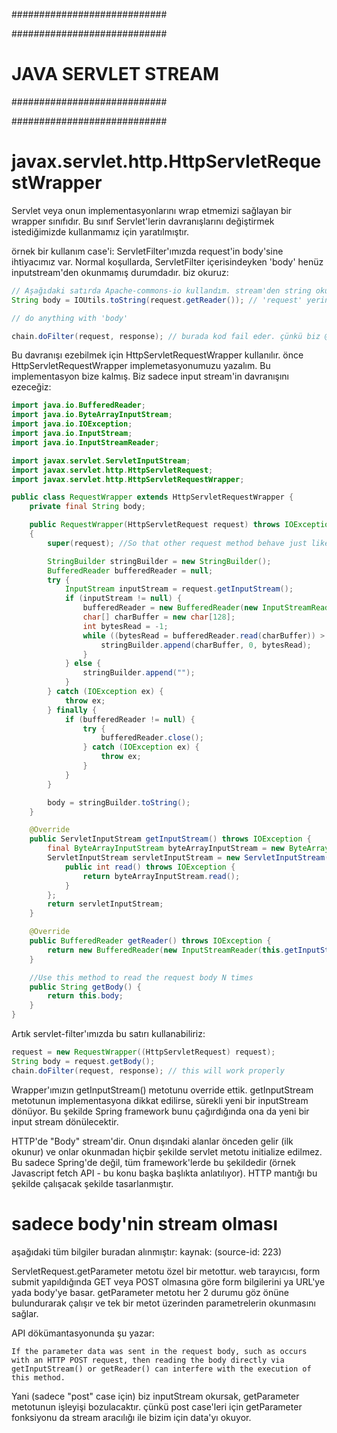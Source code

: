 ############################

############################
# JAVA SERVLET STREAM
############################

############################

# javax.servlet.http.HttpServletRequestWrapper
Servlet veya onun implementasyonlarını wrap etmemizi sağlayan bir wrapper sınıfıdır. Bu sınıf Servlet'lerin davranışlarını değiştirmek istediğimizde kullanmamız için yaratılmıştır.

örnek bir kullanım case'i: ServletFilter'ımızda request'in body'sine ihtiyacımız var. Normal koşullarda, ServletFilter içerisindeyken 'body' henüz inputstream'den okunmamış durumdadır. biz okuruz:

```java
// Aşağıdaki satırda Apache-commons-io kullandım. stream'den string okumak için. o kullanılmadan da yapılabilirdi. basit okunabilir olsun diye böyle yazdım.
String body = IOUtils.toString(request.getReader()); // 'request' yerine httpServletRequest'te olabilirdi. fark etmez.

// do anything with 'body'

chain.doFilter(request, response); // burada kod fail eder. çünkü biz @Controller metotumuza geldiğimizde gelen request objesi tümüyle okunum DTO'ya map edilir. Fakat okunmak istediğinde request objemizin stream'i zaten okunmuş olacağından hata alınacaktır.
```

Bu davranışı ezebilmek için HttpServletRequestWrapper kullanılır. önce HttpServletRequestWrapper implemetasyonumuzu yazalım. Bu implementasyon bize kalmış. Biz sadece input stream'in davranışını ezeceğiz:

```java
import java.io.BufferedReader;
import java.io.ByteArrayInputStream;
import java.io.IOException;
import java.io.InputStream;
import java.io.InputStreamReader;

import javax.servlet.ServletInputStream;
import javax.servlet.http.HttpServletRequest;
import javax.servlet.http.HttpServletRequestWrapper;

public class RequestWrapper extends HttpServletRequestWrapper {
    private final String body;

    public RequestWrapper(HttpServletRequest request) throws IOException
    {
        super(request); //So that other request method behave just like before

        StringBuilder stringBuilder = new StringBuilder();
        BufferedReader bufferedReader = null;
        try {
            InputStream inputStream = request.getInputStream();
            if (inputStream != null) {
                bufferedReader = new BufferedReader(new InputStreamReader(inputStream));
                char[] charBuffer = new char[128];
                int bytesRead = -1;
                while ((bytesRead = bufferedReader.read(charBuffer)) > 0) {
                    stringBuilder.append(charBuffer, 0, bytesRead);
                }
            } else {
                stringBuilder.append("");
            }
        } catch (IOException ex) {
            throw ex;
        } finally {
            if (bufferedReader != null) {
                try {
                    bufferedReader.close();
                } catch (IOException ex) {
                    throw ex;
                }
            }
        }

        body = stringBuilder.toString();
    }

    @Override
    public ServletInputStream getInputStream() throws IOException {
        final ByteArrayInputStream byteArrayInputStream = new ByteArrayInputStream(body.getBytes());
        ServletInputStream servletInputStream = new ServletInputStream() {
            public int read() throws IOException {
                return byteArrayInputStream.read();
            }
        };
        return servletInputStream;
    }

    @Override
    public BufferedReader getReader() throws IOException {
        return new BufferedReader(new InputStreamReader(this.getInputStream()));
    }

    //Use this method to read the request body N times
    public String getBody() {
        return this.body;
    }
}
```

Artık servlet-filter'ımızda bu satırı kullanabiliriz:

```java
request = new RequestWrapper((HttpServletRequest) request);
String body = request.getBody();
chain.doFilter(request, response); // this will work properly
```

Wrapper'ımızın getInputStream() metotunu override ettik. getInputStream metotunun implementasyona dikkat edilirse, sürekli yeni bir inputStream dönüyor. Bu şekilde Spring framework bunu çağırdığında ona da yeni bir input stream dönülecektir.

HTTP'de "Body" stream'dir. Onun dışındaki alanlar önceden gelir (ilk okunur) ve onlar okunmadan hiçbir şekilde servlet metotu initialize edilmez. Bu sadece Spring'de değil, tüm framework'lerde bu şekildedir (örnek Javascript fetch API - bu konu başka başlıkta anlatılıyor). HTTP mantığı bu şekilde çalışacak şekilde tasarlanmıştır.

# sadece body'nin stream olması

aşağıdaki tüm bilgiler buradan alınmıştır: kaynak: (source-id: 223)

ServletRequest.getParameter metotu özel bir metottur. web tarayıcısı, form submit yapıldığında GET veya POST olmasına göre form bilgilerini ya URL'ye yada body'ye basar. getParameter metotu her 2 durumu göz önüne bulundurarak çalışır ve tek bir metot üzerinden parametrelerin okunmasını sağlar.

API dökümantasyonunda şu yazar:

```
If the parameter data was sent in the request body, such as occurs with an HTTP POST request, then reading the body directly via getInputStream() or getReader() can interfere with the execution of this method.
```

Yani (sadece "post" case için) biz inputStream okursak, getParameter metotunun işleyişi bozulacaktır. çünkü post case'leri için getParameter fonksiyonu da stream aracılığı ile bizim için data'yı okuyor.
